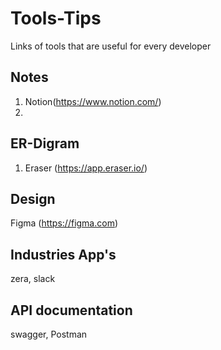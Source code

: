 # Tools-Tips
Links of tools that are useful for every developer 

## Notes
1. Notion(https://www.notion.com/)
2. 

## ER-Digram
1. Eraser (https://app.eraser.io/)

## Design 
Figma (https://figma.com)

## Industries App's 
zera, slack 

## API documentation 
swagger, Postman 

